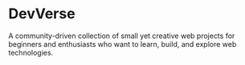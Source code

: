 # DevVerse
A community-driven collection of small yet creative web projects for beginners and enthusiasts who want to learn, build, and explore web technologies.
